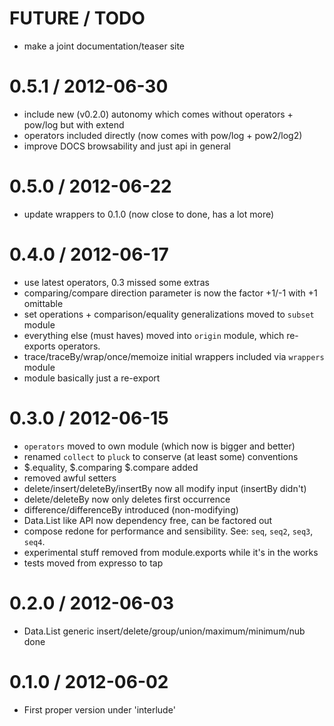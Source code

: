 FUTURE / TODO
==================
  * make a joint documentation/teaser site

0.5.1 / 2012-06-30
==================
  * include new (v0.2.0) autonomy which comes without operators + pow/log but with extend
  * operators included directly (now comes with pow/log + pow2/log2)
  * improve DOCS browsability and just api in general

0.5.0 / 2012-06-22
==================
  * update wrappers to 0.1.0 (now close to done, has a lot more)

0.4.0 / 2012-06-17
==================
  * use latest operators, 0.3 missed some extras
  * comparing/compare direction parameter is now the factor +1/-1 with +1 omittable
  * set operations + comparison/equality generalizations moved to `subset` module
  * everything else (must haves) moved into `origin` module, which re-exports operators.
  * trace/traceBy/wrap/once/memoize initial wrappers included via `wrappers` module
  * module basically just a re-export


0.3.0 / 2012-06-15
==================
  * `operators` moved to own module (which now is bigger and better)
  * renamed `collect` to `pluck` to conserve (at least some) conventions
  * $.equality, $.comparing $.compare added
  * removed awful setters
  * delete/insert/deleteBy/insertBy now all modify input (insertBy didn't)
  * delete/deleteBy now only deletes first occurrence
  * difference/differenceBy introduced (non-modifying)
  * Data.List like API now dependency free, can be factored out
  * compose redone for performance and sensibility. See: `seq`, `seq2`, `seq3`, `seq4`.
  * experimental stuff removed from module.exports while it's in the works
  * tests moved from expresso to tap

0.2.0 / 2012-06-03
==================
  * Data.List generic insert/delete/group/union/maximum/minimum/nub done

0.1.0 / 2012-06-02
==================
  * First proper version under 'interlude'
